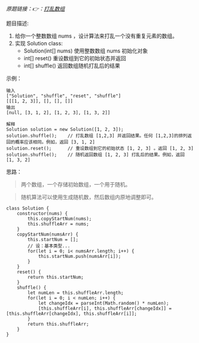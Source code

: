 *原题链接：👉：[打乱数组](https://leetcode-cn.com/problems/shuffle-an-array/description/)*

题目描述:

1. 给你一个整数数组 nums ，设计算法来打乱一个没有重复元素的数组。
2. 实现 Solution class:
    - Solution(int[] nums) 使用整数数组 nums 初始化对象
    - int[] reset() 重设数组到它的初始状态并返回
    - int[] shuffle() 返回数组随机打乱后的结果

示例：

```
输入
["Solution", "shuffle", "reset", "shuffle"]
[[[1, 2, 3]], [], [], []]
输出
[null, [3, 1, 2], [1, 2, 3], [1, 3, 2]]

解释
Solution solution = new Solution([1, 2, 3]);
solution.shuffle();    // 打乱数组 [1,2,3] 并返回结果。任何 [1,2,3]的排列返回的概率应该相同。例如，返回 [3, 1, 2]
solution.reset();      // 重设数组到它的初始状态 [1, 2, 3] 。返回 [1, 2, 3]
solution.shuffle();    // 随机返回数组 [1, 2, 3] 打乱后的结果。例如，返回 [1, 3, 2]
```

思路：

> 两个数组，一个存储初始数组，一个用于随机。

> 随机算法可以使用生成随机数，然后数组内原地调整即可。

```
class Solution {
    constructor(nums) {
        this.copyStartNum(nums);
        this.shuffleArr = nums;
    }
    copyStartNum(numsArr) {
        this.startNum = [];
        // 设：基本类型...
        for(let i = 0; i< numsArr.length; i++) {
            this.startNum.push(numsArr[i]);
        }
    }
    reset() {
        return this.startNum;
    }
    shuffle() {
        let numLen = this.shuffleArr.length;
        for(let i = 0; i < numLen; i++) {
            let changeIdx = parseInt(Math.random() * numLen);
            [this.shuffleArr[i], this.shuffleArr[changeIdx]] = [this.shuffleArr[changeIdx], this.shuffleArr[i]];
        }
        return this.shuffleArr; 
    }
}
```